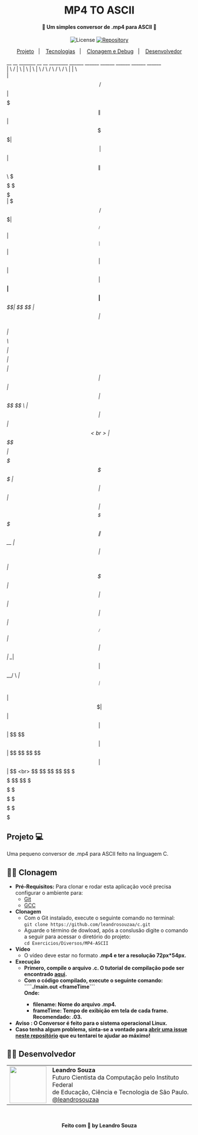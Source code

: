 <h1 align="center">
  MP4 TO ASCII
</h1>
<h4 align="center">💾 Um simples conversor de .mp4 para ASCII 💾</h4>
<p align="center">
  <img alt="License" src="https://img.shields.io/badge/license-MIT-brightgreen">
  
  <a href="https://github.com/leandrosouzaa/c/stargazers">
    <img alt="Repository" issues" src="https://img.shields.io/github/stars/leandrosouzaa/c?style=social" />                       </a>
</p>
                                                                                                                      
<p align="center">
  <a href="#-projeto">Projeto</a>&nbsp;&nbsp;&nbsp;|&nbsp;&nbsp;&nbsp;
  <a href="#-tecnologias">Tecnologias</a>&nbsp;&nbsp;&nbsp;|&nbsp;&nbsp;&nbsp;
  <a href="#-clonagem">Clonagem e Debug</a>&nbsp;&nbsp;&nbsp;|&nbsp;&nbsp;&nbsp;
  <a href="#-desenvolvedor">Desenvolvedor</a>
</p>                                                                                                                      

 __       __  _______   __    __        ________   ______          ______    ______    ______   ______  ______ <br>
|  \     /  \|       \ |  \  |  \      |        \ /      \        /      \  /      \  /      \ |      \|      \ <br>
| $$\   /  $$| $$$$$$$\| $$  | $$       \$$$$$$$$|  $$$$$$\      |  $$$$$$\|  $$$$$$\|  $$$$$$\ \$$$$$$ \$$$$$$<br>
| $$$\ /  $$$| $$__/ $$| $$__| $$         | $$   | $$  | $$      | $$__| $$| $$___\$$| $$   \$$  | $$    | $$  <br>
| $$$$\  $$$$| $$    $$| $$    $$         | $$   | $$  | $$      | $$    $$ \$$    \ | $$        | $$    | $$  <br>
| $$\$$ $$ $$| $$$$$$$  \$$$$$$$$         | $$   | $$  | $$      | $$$$$$$$ _\$$$$$$\| $$   __   | $$    | $$  <br>
| $$ \$$$| $$| $$            | $$         | $$   | $$__/ $$      | $$  | $$|  \__| $$| $$__/  \ _| $$_  _| $$_ <br>
| $$  \$ | $$| $$            | $$         | $$    \$$    $$      | $$  | $$ \$$    $$ \$$    $$|   $$ \|   $$ \<br>
 \$$      \$$ \$$             \$$          \$$     \$$$$$$        \$$   \$$  \$$$$$$   \$$$$$$  \$$$$$$ \$$$$$$<br>
                                                                                                               
                                                                                                              
## Projeto 💻 
Uma pequeno conversor de .mp4 para ASCII feito na linguagem C. 
   
## 👷‍♂️ Clonagem 
 * <b>Pré-Requisitos:</b> Para clonar e rodar esta aplicação você precisa configurar o ambiente para:
   - [Git](https://git-scm.com/book/en/v2/Getting-Started-Installing-Git)
   - [GCC](https://gcc.gnu.org)
 * <b>Clonagem</b>
   - Com o Git instalado, execute o seguinte comando no terminal: <br />```git clone https://github.com/leandrosouzaa/c.git```
   - Aguarde o término de dowload, após a conslusão digite o comando a seguir para acessar o diretório do projeto: <br />```cd Exercicios/Diversos/MP4-ASCII```
 * <b>Vídeo</b>
    - O vídeo deve estar no formato <b>.mp4<b> e ter a resolução <b>72px*54px<b>.
 * <b>Execução</b>
   - Primero, compile o arquivo .c. O tutorial de compilação pode ser encontrado [aqui](https://fig.if.usp.br/~esdobay/c/gcc.html).
   - Com o código compilado, execute o seguinte comando:
     ````./main.out <filename> <frameTime```<br />
     Onde:
      - filename: Nome do arquivo .mp4.
      - frameTime: Tempo de exibição em tela de cada frame. Recomendado: <b>.03</b>.
  * <b>Aviso </b>: O Conversor é feito para o sistema operacional <b>Linux</b>.
* Caso tenha algum problema, sinta-se a vontade para [abrir uma issue neste repositório](https://github.com/leandrosouzaa/simple-iot/issues/new) que eu tentarei te ajudar ao máximo!
  
## 👨‍💻 Desenvolvedor 
 <table>
  <tr>
    <td>
      <img width="100px" src="https://avatars0.githubusercontent.com/u/51727533?s=460&u=db66dcd045f5e01193f7e162c4bbc193886ae348&v=4" />
    </td>
    <td>
      <b>Leandro Souza</b> <br />
      <span>Futuro Cientista da Computação pelo Instituto Federal<br /> de Educação, Ciência e Tecnologia de São Paulo.</span><br />
      <a href="https://github.com/leandrosouzaa">@leandrosouzaa</a>
    </td>
   </tr>
 </table>
<br />
<p align="center">Feito com 🖤 by <b>Leandro Souza</b></p>
